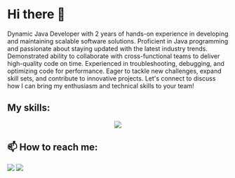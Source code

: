 # Hi there 👋

Dynamic Java Developer with 2 years of hands-on experience in developing and maintaining scalable software solutions. Proficient in Java programming and passionate about staying updated with the latest industry trends. Demonstrated ability to collaborate with cross-functional teams to deliver high-quality code on time. Experienced in troubleshooting, debugging, and optimizing code for performance. Eager to tackle new challenges, expand skill sets, and contribute to innovative projects. Let's connect to discuss how I can bring my enthusiasm and technical skills to your team!


## My skills:


<p align="center">
    <img src="https://skillicons.dev/icons?i=java,spring,aws,maven,git,kubernetes,docker,dynamodb,bitbucket,dart,flutter,grafana,hibernate,idea,jenkins,kotlin,linux,lua,postgres,postman,redis&perline=7" />
</p>


## 📫 How to reach me:

[<img src="https://img.shields.io/badge/Gmail-D14836?style=for-the-badge&logo=gmail&logoColor=white">](mailto:radglo1995@gmail.com)
[<img src="https://img.shields.io/badge/LinkedIn-0077B5?style=for-the-badge&logo=linkedin&logoColor=white">](https://www.linkedin.com/in/radek-glowacki/)

<!--
**radoslawglowacki/radoslawglowacki** is a ✨ _special_ ✨ repository because its `README.md` (this file) appears on your GitHub profile.

Icons:
https://skillicons.dev/

Here are some ideas to get you started:

- 🔭 I’m currently working on ...
- 🌱 I’m currently learning ...
- 👯 I’m looking to collaborate on ...
- 🤔 I’m looking for help with ...
- 💬 Ask me about ...
- 📫 How to reach me: ...
- 😄 Pronouns: ...
- ⚡ Fun fact: ...
-->
